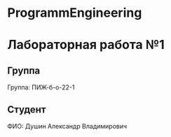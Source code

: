# ProgrammEngineering

# Лабораторная работа №1

## Группа
Группа: ПИЖ-б-о-22-1

## Студент
ФИО: Душин Александр Владимирович